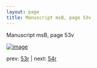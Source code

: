 ```yaml
---
layout: page
title: Manuscript msB, page 53v
---
```


Manuscript msB, page 53v

[![image](http://www.homermultitext.org/iipsrv?OBJ=IIP,1.0&FIF=/project/homer/pyramidal/deepzoom/hmt/vbbifolio/v1/vb_53v_54r.tif&WID=100&CVT=JPEG)](http://www.homermultitext.org/ict2/?urn=urn:cite2:hmt:vbbifolio.v1:vb_53v_54r)

prev:  [53r](../53r) | next:  [54r](../54r)

